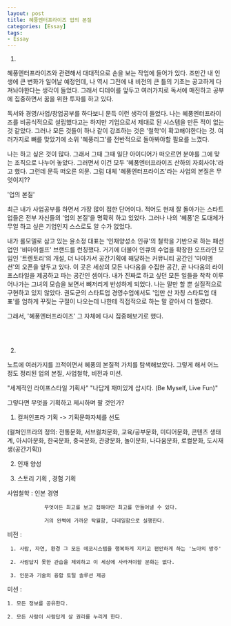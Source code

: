 ```yaml
---
layout: post
title: 혜풍엔터프라이즈 업의 본질 
categories: [Essay]
tags: 
- Essay
---
```


01. 

 

혜풍엔터프라이즈와 관련해서 대대적으로 손을 보는 작업에 들어가 있다. 조만간 내 인생에 큰 변화가 일어날 예정인데, 나 역시 그전에 내 비전의 큰 틀의 기초는 공고하게 다져놔야한다는 생각이 들었다. 그래서 디데이를 앞두고 여러가지로 독서에 매진하고 공부에 집중하면서 꿈을 위한 투자를 하고 있다. 

 

독서와 경영/사업/창업공부를 하다보니 문득 이런 생각이 들었다. 나는 혜풍엔터프라이즈를 비공식적으로 설립했다고는 하지만 기업으로서 제대로 된 시스템을 만든 적이 없는 것 같았다. 그러나 모든 것들이 하나 같이 강조하는 것은 '철학'이 확고해야한다는 것. 여러가지로 뼈를 맞았기에 소위 '혜풍리그'를 전반적으로 돌아봐야할 필요를 느꼈다.

 

나는 하고 싶은 것이 많다. 그래서 그때 그때 일단 아이디어가 떠오르면 분야를 그에 맞는 조직으로 나누어 놓았다. 그러면서 이건 모두 '혜풍엔터프라이즈 산하의 자회사야.'라고 했다. 그런데 문득 떠오른 의문. 그럼 대체 '혜풍엔터프라이즈'라는 사업의 본질은 무엇이지??

 

 

'업의 본질'

 

 

최근 내가 사업공부를 하면서 가장 많이 접한 단어이다. 적어도 현재 잘 돌아가는 스타트업들은 전부 자신들의 '업의 본질'을 명확히 하고 있었다. 그러나 나의 '혜풍'은 도대체가 무얼 하고 싶은 기업인지 스스로도 알 수가 없었다. 

 

내가 롤모델로 삼고 있는 윤소정 대표는 '인재양성소 인큐'의 철학을 기반으로 하는 패션업인 '비마이셀프' 브랜드를 런칭했다. 거기에 더불어 인큐의 수업을 확장한 오프라인 모임인 '트렌토리'의 개설, 더 나아가서 공간기획에 해당하는 커뮤니티 공간인 '마이멘션'의 오픈을 앞두고 있다. 이 곳은 세상의 모든 나다움을 수집한 공간, 곧 나다움의 라이프스타일을 제공하고 파는 공간인 셈이다. 내가 진짜로 하고 싶던 모든 일들을 착착 이루어나가는 그녀의 모습을 보면서 뼈저리게 반성하게 되었다. 나는 말만 할 뿐 실질적으로 구현하고 있지 않았다. 권도균의 스타트업 경영수업에서도 '입만 산 자칭 스타트업 대표'를 엄하게 꾸짖는 구절이 나오는데 나한테 직접적으로 하는 말 같아서 더 찔렸다. 

 

그래서, '혜풍엔터프라이즈' 그 자체에 다시 집중해보기로 했다.

 
<br>
<br>
 

02.

 

노트에 여러가지를 끄적이면서 혜풍의 본질적 가치를 탐색해보았다. 그렇게 해서 어느 정도 정리된 업의 본질, 사업철학, 비전과 미션.

 

"세계적인 라이프스타일 기획사"  "나답게 재미있게 삽시다. (Be Myself, Live Fun)"

그렇다면 무엇을 기획하고 제시하며 팔 것인가?

 

1. 컬처인프라 기획 -> 기획문화자체를 선도

(컬쳐인프라의 정의: 전통문화, 서브컬처문화, 교육/공부문화, 미디어문화, 콘텐츠 생태계, 아시아문화, 한국문화, 중국문화, 관광문화, 놀이문화, 나다움문화, 로컬문화, 도시재생(공간기획))

2. 인재 양성

3. 스토리 기획 , 경험 기획

 

사업철학 : 인본 경영

                무엇이든 최고를 보고 접해야만 최고를 만들어낼 수 있다.

                거의 완벽에 가까운 탁월함, 디테일함으로 실행한다.

 

비전 : 

     1. 사람, 자연, 환경 그 모든 에코시스템을 행복하게 지키고 편안하게 하는 '노아의 방주'

     2. 사람답지 못한 관습을 제외하고 이 세상에 사라져야할 문화는 없다.

     3. 인문과 기술의 융합 토털 솔루션 제공

 

미션 :

    1. 모든 정보를 공유한다.

    2. 모든 사람이 사람답게 살 권리를 누리게 한다.

